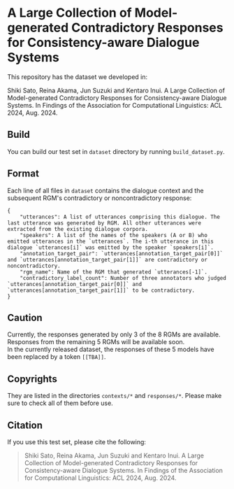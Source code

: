 # A Large Collection of Model-generated Contradictory Responses for Consistency-aware Dialogue Systems
This repository has the dataset we developed in:

Shiki Sato, Reina Akama, Jun Suzuki and Kentaro Inui. A Large Collection of Model-generated Contradictory Responses for Consistency-aware Dialogue Systems. In Findings of the Association for Computational Linguistics: ACL 2024, Aug. 2024.

## Build
You can build our test set in `dataset` directory by running `build_dataset.py`.

## Format
Each line of all files in `dataset` contains the dialogue context and the subsequent RGM's contradictory or noncontradictory response:

```
{
    "utterances": A list of utterances comprising this dialogue. The last utterance was generated by RGM. All other utterances were extracted from the existing dialogue corpora.
    "speakers": A list of the names of the speakers (A or B) who emitted utterances in the `utterances`. The i-th utterance in this dialogue `utterances[i]` was emitted by the speaker `speakers[i]`.
    "annotation_target_pair": `utterances[annotation_target_pair[0]]` and `utterances[annotation_target_pair[1]]` are contradictory or noncontradictory.
    "rgm_name": Name of the RGM that generated `utterances[-1]`.
    "contradictory_label_count": Number of three annotators who judged `utterances[annotation_target_pair[0]]` and `utterances[annotation_target_pair[1]]` to be contradictory.
}
```

## Caution
Currently, the responses generated by only 3 of the 8 RGMs are available.  
Responses from the remaining 5 RGMs will be available soon.  
In the currently released dataset, the responses of these 5 models have been replaced by a token `[[TBA]]`.

## Copyrights
They are listed in the directories `contexts/*` and `responses/*`. Please make sure to check all of them before use.

## Citation
If you use this test set, please cite the following:

> Shiki Sato, Reina Akama, Jun Suzuki and Kentaro Inui. A Large Collection of Model-generated Contradictory Responses for Consistency-aware Dialogue Systems. In Findings of the Association for Computational Linguistics: ACL 2024, Aug. 2024.
